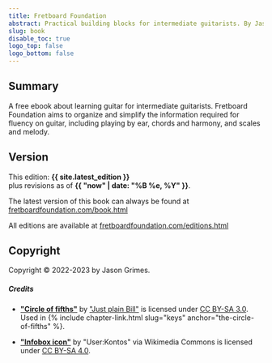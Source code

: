 ```yaml
---
title: Fretboard Foundation
abstract: Practical building blocks for intermediate guitarists. By Jason Grimes.
slug: book
disable_toc: true
logo_top: false
logo_bottom: false
---
```


## Summary

A free ebook about learning guitar for intermediate guitarists.
Fretboard Foundation aims to organize and simplify the information required for fluency on guitar,
including playing by ear, chords and harmony, and scales and melody.

## Version

This edition: **{{ site.latest_edition }}**  
plus revisions as of **{{ "now" | date: "%B %e, %Y" }}**.

The latest version of this book can always be found at
[fretboardfoundation.com/book.html](https://fretboardfoundation.com/book.html)

All editions are available at 
[fretboardfoundation.com/editions.html](https://fretboardfoundation.com/editions.html)

## Copyright

Copyright &copy; 2022-2023 by Jason Grimes.

#####  Credits

- **["Circle of fifths"](https://commons.m.wikimedia.org/wiki/File:Circle_of_fifths_deluxe_4.svg)**
by ["Just plain Bill"](https://en.m.wikipedia.org/wiki/User:Just_plain_Bill)
is licensed under [CC BY-SA 3.0](https://creativecommons.org/licenses/by-sa/3.0/).
Used in {% include chapter-link.html slug="keys" anchor="the-circle-of-fifths" %}.

- **["Infobox icon"](https://commons.wikimedia.org/wiki/File:Infobox_info_icon.svg)**
by "User:Kontos" via Wikimedia Commons is licensed under [CC BY-SA 4.0](https://creativecommons.org/licenses/by-sa/4.0).
